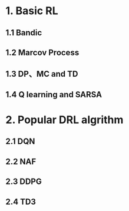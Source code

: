 # 1. Basic RL

## 1.1 Bandic 

## 1.2 Marcov Process 

## 1.3 DP、MC and TD

## 1.4 Q learning and SARSA


# 2. Popular DRL algrithm

## 2.1 DQN

## 2.2 NAF

## 2.3 DDPG

## 2.4 TD3
